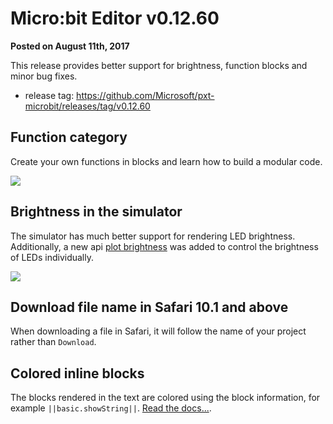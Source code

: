# Micro:bit Editor v0.12.60

**Posted on August 11th, 2017**

This release provides better support for brightness, function blocks and minor bug fixes.

* release tag: https://github.com/Microsoft/pxt-microbit/releases/tag/v0.12.60

## Function category

Create your own functions in blocks and learn how to build a modular code.

![](/static/blog/microbit/v0.12.57/function.gif)

## Brightness in the simulator

The simulator has much better support for rendering LED brightness. Additionally, a new api [plot brightness](https://makecode.microbit.org/reference/led/plot-brightness) was added to control the brightness of LEDs individually.

![](/static/blog/microbit/v0.12.57/brightness.gif)

## Download file name in Safari 10.1 and above

When downloading a file in Safari, it will follow the name of your project rather than ``Download``.

## Colored inline blocks

The blocks rendered in the text are colored using the block information, for example ``||basic.showString||``. [Read the docs...](/writing-docs/macros#inlineblocks).
